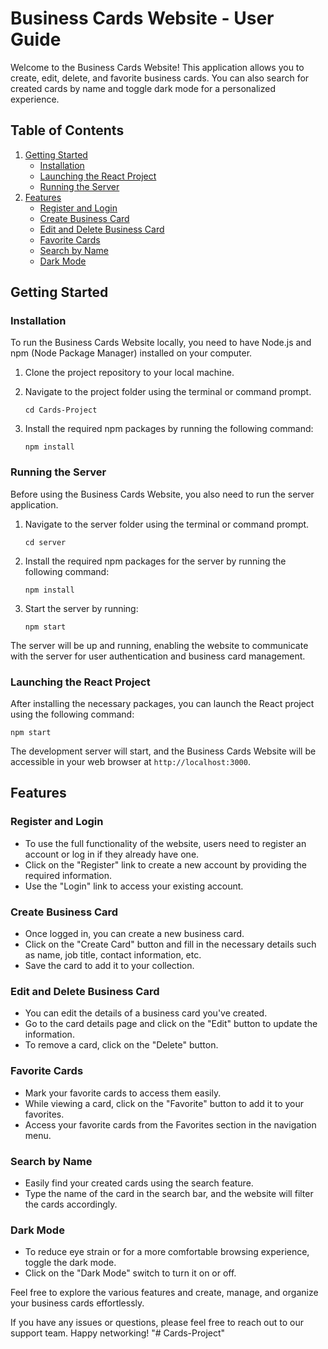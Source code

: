 # Business Cards Website - User Guide

Welcome to the Business Cards Website! This application allows you to create, edit, delete, and favorite business cards. You can also search for created cards by name and toggle dark mode for a personalized experience.

## Table of Contents

1. [Getting Started](#getting-started)
   - [Installation](#installation)
   - [Launching the React Project](#launching-the-react-project)
   - [Running the Server](#running-the-server)
2. [Features](#features)
   - [Register and Login](#register-and-login)
   - [Create Business Card](#create-business-card)
   - [Edit and Delete Business Card](#edit-and-delete-business-card)
   - [Favorite Cards](#favorite-cards)
   - [Search by Name](#search-by-name)
   - [Dark Mode](#dark-mode)

## Getting Started

### Installation

To run the Business Cards Website locally, you need to have Node.js and npm (Node Package Manager) installed on your computer.

1. Clone the project repository to your local machine.
2. Navigate to the project folder using the terminal or command prompt.

   ```
   cd Cards-Project
   ```

3. Install the required npm packages by running the following command:

   ```
   npm install
   ```

### Running the Server

Before using the Business Cards Website, you also need to run the server application.

1. Navigate to the server folder using the terminal or command prompt.

   ```
   cd server
   ```

2. Install the required npm packages for the server by running the following command:

   ```
   npm install
   ```

3. Start the server by running:

   ```
   npm start
   ```

The server will be up and running, enabling the website to communicate with the server for user authentication and business card management.

### Launching the React Project

After installing the necessary packages, you can launch the React project using the following command:

```
npm start
```

The development server will start, and the Business Cards Website will be accessible in your web browser at `http://localhost:3000`.

## Features

### Register and Login

- To use the full functionality of the website, users need to register an account or log in if they already have one.
- Click on the "Register" link to create a new account by providing the required information.
- Use the "Login" link to access your existing account.

### Create Business Card

- Once logged in, you can create a new business card.
- Click on the "Create Card" button and fill in the necessary details such as name, job title, contact information, etc.
- Save the card to add it to your collection.

### Edit and Delete Business Card

- You can edit the details of a business card you've created.
- Go to the card details page and click on the "Edit" button to update the information.
- To remove a card, click on the "Delete" button.

### Favorite Cards

- Mark your favorite cards to access them easily.
- While viewing a card, click on the "Favorite" button to add it to your favorites.
- Access your favorite cards from the Favorites section in the navigation menu.

### Search by Name

- Easily find your created cards using the search feature.
- Type the name of the card in the search bar, and the website will filter the cards accordingly.

### Dark Mode

- To reduce eye strain or for a more comfortable browsing experience, toggle the dark mode.
- Click on the "Dark Mode" switch to turn it on or off.

Feel free to explore the various features and create, manage, and organize your business cards effortlessly.

If you have any issues or questions, please feel free to reach out to our support team. Happy networking!
"# Cards-Project"
